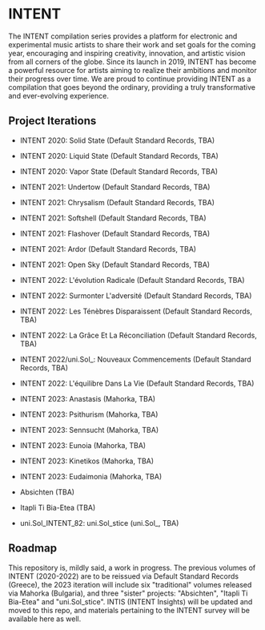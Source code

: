 # INTENT

The INTENT compilation series provides a platform for electronic and experimental music artists to share their work and set goals for the coming year, encouraging and inspiring creativity, innovation, and artistic vision from all corners of the globe. Since its launch in 2019, INTENT has become a powerful resource for artists aiming to realize their ambitions and monitor their progress over time. We are proud to continue providing INTENT as a compilation that goes beyond the ordinary, providing a truly transformative and ever-evolving experience.

## Project Iterations

* INTENT 2020: Solid State (Default Standard Records, TBA)
* INTENT 2020: Liquid State (Default Standard Records, TBA)
* INTENT 2020: Vapor State (Default Standard Records, TBA)
* INTENT 2021: Undertow (Default Standard Records, TBA)
* INTENT 2021: Chrysalism (Default Standard Records, TBA)
* INTENT 2021: Softshell (Default Standard Records, TBA)
* INTENT 2021: Flashover (Default Standard Records, TBA)
* INTENT 2021: Ardor (Default Standard Records, TBA)
* INTENT 2021: Open Sky (Default Standard Records, TBA)
* INTENT 2022: L'évolution Radicale (Default Standard Records, TBA)
* INTENT 2022: Surmonter L'adversité (Default Standard Records, TBA)
* INTENT 2022: Les Ténèbres Disparaissent (Default Standard Records, TBA)
* INTENT 2022: La Grâce Et La Réconciliation (Default Standard Records, TBA)
* INTENT 2022/uni.Sol_: Nouveaux Commencements (Default Standard Records, TBA)
* INTENT 2022: L'équilibre Dans La Vie (Default Standard Records, TBA)
* INTENT 2023: Anastasis (Mahorka, TBA)
* INTENT 2023: Psithurism (Mahorka, TBA)
* INTENT 2023: Sennsucht (Mahorka, TBA)
* INTENT 2023: Eunoia (Mahorka, TBA)
* INTENT 2023: Kinetikos (Mahorka, TBA)
* INTENT 2023: Eudaimonia (Mahorka, TBA)


* Absichten (TBA)
* Itapli Ti Bia-Etea (TBA)
* uni.Sol_INTENT_82: uni.Sol_stice (uni.Sol_, TBA)

## Roadmap

This repository is, mildly said, a work in progress. The previous volumes of INTENT (2020-2022) are to be reissued via Default Standard Records (Greece), the 2023 iteration will include six "traditional" volumes released via Mahorka (Bulgaria), and three "sister" projects: "Absichten", "Itapli Ti Bia-Etea" and "uni.Sol_stice". INTIS (INTENT Insights) will be updated and moved to this repo, and materials pertaining to the INTENT survey will be available here as well. 

